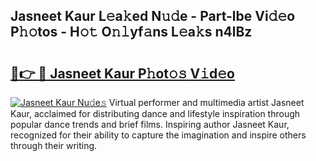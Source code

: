 ## Jasneet Kaur L𝚎a𝚔ed N𝚞𝚍e - Part-lbe Vi𝚍𝚎o P𝚑𝚘tos - H𝚘𝚝 O𝚗𝚕yf𝚊ns L𝚎a𝚔s n4lBz

# <h2><a href="http://kf36cgc.oniu.top/?m=Jasneet+Kaur">🔗👉 🔴 Jasneet Kaur P𝚑ot𝚘𝚜 V𝚒d𝚎o</a></h2>

[![Jasneet Kaur Nu𝚍e𝚜](https://i.imgur.com/0qMVB7G.gif)](http://kf36cgc.oniu.top/?m=Jasneet+Kaur)
Virtual performer and multimedia artist Jasneet Kaur, acclaimed for distributing dance and lifestyle inspiration through popular dance trends and brief films. Inspiring author Jasneet Kaur, recognized for their ability to capture the imagination and inspire others through their writing.  
